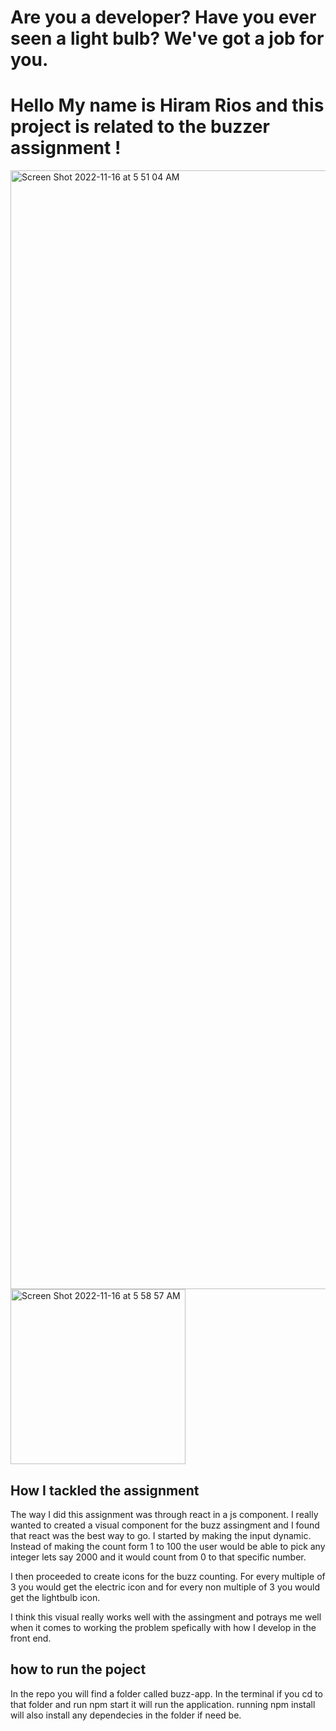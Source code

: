 # Are you a developer? Have you ever seen a light bulb? We've got a job for you. #

# Hello My name is Hiram Rios and this project is related to the buzzer assignment ! #


<img width="1790" alt="Screen Shot 2022-11-16 at 5 51 04 AM" src="https://user-images.githubusercontent.com/30737409/202198521-ab047656-c627-4a29-a491-0bf27d213f6a.png">

<img width="280" alt="Screen Shot 2022-11-16 at 5 58 57 AM" src="https://user-images.githubusercontent.com/30737409/202198600-990611bb-960d-4c64-98c0-558c41743be8.png">


## How I tackled the assignment ##

The way I did this assignment was through react in a js component. I really wanted to created a visual component for the buzz assingment and I found that react was the best way to go. I started by making the input dynamic. Instead of making the count form 1 to 100 the user would be able to pick any integer lets say 2000 and it would count from 0 to that specific number. 

I then proceeded to create icons for the buzz counting. For every multiple of 3 you would get the electric icon and for every non multiple of 3 you would get the lightbulb icon. 

I think this visual really works well with the assingment and potrays me well when it comes to working the problem spefically with how I develop in the front end. 


## how to run the poject ##
In the repo you will find a folder called buzz-app. In the terminal if you cd to that folder and run npm start it will run the application. running npm install will also install any dependecies in the folder if need be.
